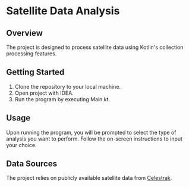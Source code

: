 # Satellite Data Analysis

## Overview
The project is designed to process satellite data using Kotlin's collection processing features. 

## Getting Started
1. Clone the repository to your local machine.
2. Open project with IDEA.
3. Run the program by executing Main.kt.

## Usage
Upon running the program, you will be prompted to select the type of analysis you want to perform. Follow the on-screen instructions to input your choice.

## Data Sources
The project relies on publicly available satellite data from [Celestrak](https://celestrak.org/).